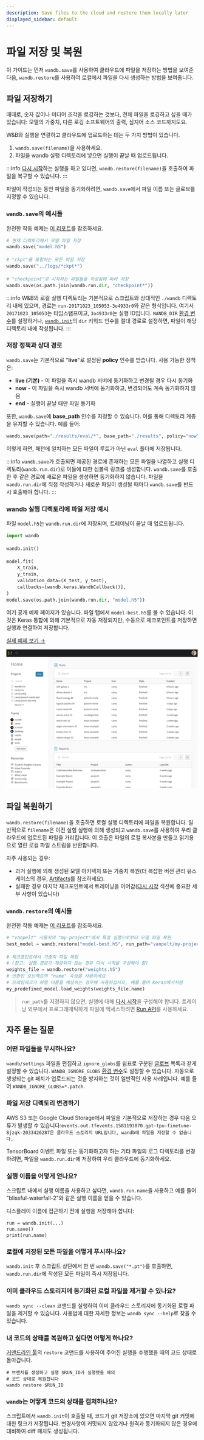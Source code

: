 ```yaml
---
description: Save files to the cloud and restore them locally later
displayed_sidebar: default
---
```


# 파일 저장 및 복원

<head>
  <title>클라우드에 파일 저장 및 복원</title>
</head>

이 가이드는 먼저 `wandb.save`를 사용하여 클라우드에 파일을 저장하는 방법을 보여준 다음, `wandb.restore`를 사용하여 로컬에서 파일을 다시 생성하는 방법을 보여줍니다.

## 파일 저장하기

때때로, 숫자 값이나 미디어 조각을 로깅하는 것보다, 전체 파일을 로깅하고 싶을 때가 있습니다: 모델의 가중치, 다른 로깅 소프트웨어의 출력, 심지어 소스 코드까지도요.

W&B와 실행을 연결하고 클라우드에 업로드하는 데는 두 가지 방법이 있습니다.

1. `wandb.save(filename)`을 사용하세요.
2. 파일을 wandb 실행 디렉토리에 넣으면 실행이 끝날 때 업로드됩니다.

:::info
[다시 시작](../runs/resuming.md)하는 실행을 하고 있다면, `wandb.restore(filename)`을 호출하여 파일을 복구할 수 있습니다.
:::

파일이 작성되는 동안 파일을 동기화하려면, `wandb.save`에서 파일 이름 또는 글로브를 지정할 수 있습니다.

### `wandb.save`의 예시들

완전한 작동 예제는 [이 리포트](https://app.wandb.ai/lavanyashukla/save\_and\_restore/reports/Saving-and-Restoring-Models-with-W%26B--Vmlldzo3MDQ3Mw)를 참조하세요.

```python
# 현재 디렉토리에서 모델 파일 저장
wandb.save("model.h5")

# "ckpt"를 포함하는 모든 파일 저장
wandb.save("../logs/*ckpt*")

# "checkpoint"로 시작하는 파일들을 작성됨에 따라 저장
wandb.save(os.path.join(wandb.run.dir, "checkpoint*"))
```

:::info
W&B의 로컬 실행 디렉토리는 기본적으로 스크립트와 상대적인 `./wandb` 디렉토리 내에 있으며, 경로는 `run-20171023_105053-3o4933r0`와 같은 형식입니다. 여기서 `20171023_105053`는 타임스탬프이고, `3o4933r0`는 실행 ID입니다. `WANDB_DIR` [환경 변수](environment-variables.md)를 설정하거나, [`wandb.init`](./launch.md)의 `dir` 키워드 인수를 절대 경로로 설정하면, 파일이 해당 디렉토리 내에 작성됩니다.
:::

### 저장 정책과 상대 경로

`wandb.save`는 기본적으로 "**live**"로 설정된 **policy** 인수를 받습니다. 사용 가능한 정책은:

* **live (기본)** - 이 파일을 즉시 wandb 서버에 동기화하고 변경될 경우 다시 동기화
* **now** - 이 파일을 즉시 wandb 서버에 동기화하고, 변경되어도 계속 동기화하지 않음
* **end** - 실행이 끝날 때만 파일 동기화

또한, `wandb.save`에 **base\_path** 인수를 지정할 수 있습니다. 이를 통해 디렉토리 계층을 유지할 수 있습니다. 예를 들어:

```python
wandb.save(path="./results/eval/*", base_path="./results", policy="now")
```

이렇게 하면, 패턴에 일치하는 모든 파일이 루트가 아닌 `eval` 폴더에 저장됩니다.

:::info
`wandb.save`가 호출되면 제공된 경로에 존재하는 모든 파일을 나열하고 실행 디렉토리(`wandb.run.dir`)로 이들에 대한 심볼릭 링크를 생성합니다. `wandb.save`를 호출한 후 같은 경로에 새로운 파일을 생성하면 동기화하지 않습니다. 파일을 `wandb.run.dir`에 직접 작성하거나 새로운 파일이 생성될 때마다 `wandb.save`를 반드시 호출해야 합니다.
:::

### wandb 실행 디렉토리에 파일 저장 예시

파일 `model.h5`는 `wandb.run.dir`에 저장되며, 트레이닝이 끝날 때 업로드됩니다.

```python
import wandb

wandb.init()

model.fit(
    X_train,
    y_train,
    validation_data=(X_test, y_test),
    callbacks=[wandb.keras.WandbCallback()],
)
model.save(os.path.join(wandb.run.dir, "model.h5"))
```

여기 공개 예제 페이지가 있습니다. 파일 탭에서 `model-best.h5`를 볼 수 있습니다. 이것은 Keras 통합에 의해 기본적으로 자동 저장되지만, 수동으로 체크포인트를 저장하면 실행과 연결하여 저장합니다.

[실제 예제 보기 →](https://app.wandb.ai/wandb/neurips-demo/runs/206aacqo/files)

![](/images/experiments/example_saving_file_to_directory.png)

## 파일 복원하기

`wandb.restore(filename)`을 호출하면 로컬 실행 디렉토리에 파일을 복원합니다. 일반적으로 `filename`은 이전 실험 실행에 의해 생성되고 `wandb.save`를 사용하여 우리 클라우드에 업로드된 파일을 가리킵니다. 이 호출은 파일의 로컬 복사본을 만들고 읽기용으로 열린 로컬 파일 스트림을 반환합니다.

자주 사용되는 경우:

* 과거 실행에 의해 생성된 모델 아키텍처 또는 가중치 복원(더 복잡한 버전 관리 유스 케이스의 경우, [Artifacts](../artifacts/intro.md)를 참조하세요).
* 실패한 경우 마지막 체크포인트에서 트레이닝을 이어감([다시 시작](../runs/resuming.md) 섹션에 중요한 세부 사항이 있습니다)

### `wandb.restore`의 예시들

완전한 작동 예제는 [이 리포트](https://app.wandb.ai/lavanyashukla/save\_and\_restore/reports/Saving-and-Restoring-Models-with-W%26B--Vmlldzo3MDQ3Mw)를 참조하세요.

```python
# "vanpelt" 사용자의 "my-project"에서 특정 실행으로부터 모델 파일 복원
best_model = wandb.restore("model-best.h5", run_path="vanpelt/my-project/a1b2c3d")

# 체크포인트에서 가중치 파일 복원
# (참고: 실행 경로가 제공되지 않는 경우 다시 시작을 구성해야 함)
weights_file = wandb.restore("weights.h5")
# 반환된 오브젝트의 "name" 속성을 사용하세요
# 프레임워크가 파일 이름을 예상하는 경우에 사용하십시오, 예를 들어 Keras에서처럼
my_predefined_model.load_weights(weights_file.name)
```

> `run_path`를 지정하지 않으면, 실행에 대해 [다시 시작](../runs/resuming.md)을 구성해야 합니다. 트레이닝 외부에서 프로그래매틱하게 파일에 엑세스하려면 [Run API](../../ref/python/run.md)를 사용하세요.

## 자주 묻는 질문

### 어떤 파일들을 무시하나요?

`wandb/settings` 파일을 편집하고 `ignore_globs`를 쉼표로 구분된 [글로브](https://en.wikipedia.org/wiki/Glob\_\(programming\)) 목록과 같게 설정할 수 있습니다. `WANDB_IGNORE_GLOBS` [환경 변수](./environment-variables.md)도 설정할 수 있습니다. 자동으로 생성되는 git 패치가 업로드되는 것을 방지하는 것이 일반적인 사용 사례입니다. 예를 들어 `WANDB_IGNORE_GLOBS=*.patch`.

### 파일 저장 디렉토리 변경하기

AWS S3 또는 Google Cloud Storage에서 파일을 기본적으로 저장하는 경우 다음 오류가 발생할 수 있습니다:`events.out.tfevents.1581193870.gpt-tpu-finetune-8jzqk-2033426287은 클라우드 스토리지 URL입니다, wandb에 파일을 저장할 수 없습니다.`

TensorBoard 이벤트 파일 또는 동기화하고자 하는 기타 파일의 로그 디렉토리를 변경하려면, 파일을 `wandb.run.dir`에 저장하여 우리 클라우드에 동기화하세요.

### 실행 이름을 어떻게 얻나요?

스크립트 내에서 실행 이름을 사용하고 싶다면, `wandb.run.name`을 사용하고 예를 들어 "blissful-waterfall-2"와 같은 실행 이름을 얻을 수 있습니다.

디스플레이 이름에 접근하기 전에 실행을 저장해야 합니다:

```
run = wandb.init(...)
run.save()
print(run.name)
```

### 로컬에 저장된 모든 파일을 어떻게 푸시하나요?

`wandb.init` 후 스크립트 상단에서 한 번 `wandb.save("*.pt")`를 호출하면, `wandb.run.dir`에 작성된 모든 파일이 즉시 저장됩니다.

### 이미 클라우드 스토리지에 동기화된 로컬 파일을 제거할 수 있나요?

`wandb sync --clean` 코맨드를 실행하여 이미 클라우드 스토리지에 동기화된 로컬 파일을 제거할 수 있습니다. 사용법에 대한 자세한 정보는 `wandb sync --help`로 찾을 수 있습니다.

### 내 코드의 상태를 복원하고 싶다면 어떻게 하나요?

[커맨드라인 툴](../../ref/cli/README.md)의 `restore` 코맨드를 사용하여 주어진 실행을 수행했을 때의 코드 상태로 돌아갑니다.

```shell
# 브랜치를 생성하고 실행 $RUN_ID가 실행됐을 때의
# 코드 상태로 복원합니다
wandb restore $RUN_ID
```

### `wandb`는 어떻게 코드의 상태를 캡쳐하나요?

스크립트에서 `wandb.init`이 호출될 때, 코드가 git 저장소에 있으면 마지막 git 커밋에 대한 링크가 저장됩니다. 변경사항이 커밋되지 않았거나 원격과 동기화되지 않은 경우에 대비하여 diff 패치도 생성됩니다.